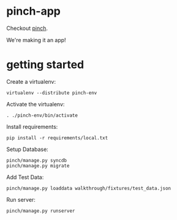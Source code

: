 pinch-app
=========

Checkout [pinch](http://www.startpinching.com/).

We're making it an app!


getting started
===============

Create a virtualenv:

```
virtualenv --distribute pinch-env
```

Activate the virtualenv:

```
. ./pinch-env/bin/activate
```

Install requirements:

```
pip install -r requirements/local.txt
```

Setup Database:

```
pinch/manage.py syncdb
pinch/manage.py migrate
```

Add Test Data:

```
pinch/manage.py loaddata walkthrough/fixtures/test_data.json
```

Run server:

```
pinch/manage.py runserver
```

